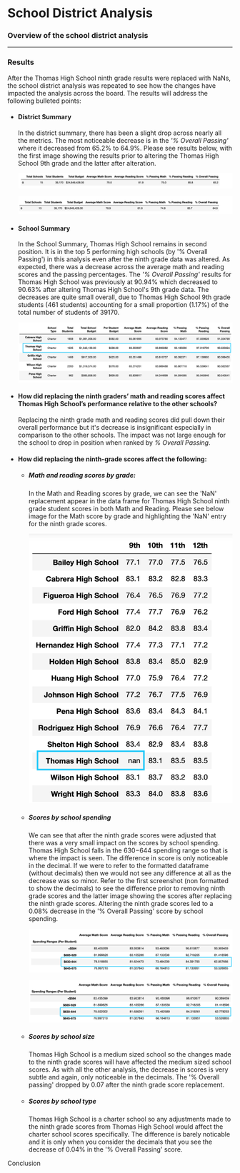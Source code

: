 # School District Analysis

### Overview of the school district analysis


----

### Results

After the Thomas High School ninth grade results were replaced with NaNs, the school district analysis was repeated to see how the changes have impacted the analysis across the board. The results will address the following bulleted points:

* #### District Summary
  In the district summary, there has been a slight drop across nearly all the metrics. The most noticeable decrease is in the *'% Overall Passing'* where it decreased from 65.2% to 64.9%. Please see results below, with the first image showing the results prior to altering the Thomas High School 9th grade and the latter after alteration.
  
  
  ![district summary before clean](https://github.com/YanLuong/School_District_Analysis/blob/main/Resources/District%20Summary%20df%20before%20cleaning.png)
  

  ![district summary after THS clean](https://github.com/YanLuong/School_District_Analysis/blob/main/Resources/District%20Summary%20Clean.png)

* #### School Summary
  In the School Summary, Thomas High School remains in second position. It is in the top 5 performing high schools (by '% Overall Passing') in this analysis even after the ninth grade data was altered. As expected, there was a decrease across the average math and reading scores and the passing percentages. The *'% Overall Passing'* results for Thomas High School was previously at 90.94% which decreased to 90.63% after altering Thomas High School's 9th grade data. The decreases are quite small overall, due to Thomas High School 9th grade students (461 students) accounting for a small proportion (1.17%) of the total number of students of 39170. 
  
  ![school summary after THS clean](https://github.com/YanLuong/School_District_Analysis/blob/main/Resources/School%20Summary%20Cleaned%20top5.png)
  

* #### How did replacing the ninth graders’ math and reading scores affect Thomas High School’s performance relative to the other schools?
  Replacing the ninth grade math and reading scores did pull down their overall performance but it's decrease is insignificant especially in comparison to the other schools. The impact was not large enough for the school to drop in position when ranked by *% Overall Passing*.


* #### How did replacing the ninth-grade scores affect the following:
    - ##### Math and reading scores by grade:
        In the Math and Reading scores by grade, we can see the 'NaN' replacement appear in the data frame for Thomas High School ninth grade student scores in both Math and Reading. Please see below image for the Math score by grade and highlighting the 'NaN' entry for the ninth grade scores.
        
        
        
        
        ![Math score by grade](https://github.com/YanLuong/School_District_Analysis/blob/main/Resources/Maths_by_grade.png)
        
        
        
    - ##### Scores by school spending
         We can see that after the ninth grade scores were adjusted that there was a very small impact on the scores by school spending. Thomas High School falls in the $630-$644 spending range so that is where the impact is seen. The difference in score is only noticeable in the decimal. If we were to refer to the formatted dataframe (without decimals) then we would not see any difference at all as the decrease was so minor. Refer to the first screenshot (non formatted to show the decimals) to see the difference prior to removing ninth grade scores and the latter image showing the scores after replacing the ninth grade scores. Altering the ninth grade scores led to a 0.08% decrease in the '% Overall Passing' score by school spending.
         
         ![Scores by spending](https://github.com/YanLuong/School_District_Analysis/blob/main/Resources/Score_by_spending_with_THSninthgrade.png)
         
         ![Scores by spending cleaned](https://github.com/YanLuong/School_District_Analysis/blob/main/Resources/Score_by_spending_clean.png)
         
         
         
         
         
    - ##### Scores by school size
        Thomas High School is a medium sized school so the changes made to the ninth grade scores will have affected the medium sized school scores. As with all the other analysis, the decrease in scores is very subtle and again, only noticeable in the decimals. The '% Overall passing' dropped by 0.07 after the ninth grade score replacement.     

    - ##### Scores by school type
        Thomas High School is a charter school so any adjustments made to the ninth grade scores from Thomas High School would affect the charter school scores specifically. The difference is barely noticable and it is only when you consider the decimals that you see the decrease of 0.04% in the '% Overall Passing' score. 
        
Conclusion




